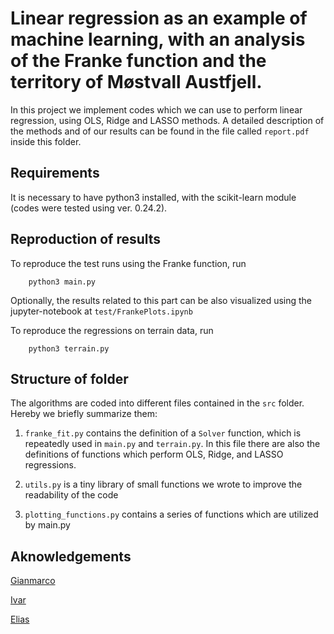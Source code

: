 Linear regression as an example of machine learning, with an analysis of the Franke function and the territory of Møstvall Austfjell.
==============================
In this project we implement codes which we can use to perform linear regression, using OLS, Ridge and LASSO methods.
A detailed description of the methods and of our results can be found in the file called `report.pdf` inside this folder.

## Requirements
It is necessary to have python3 installed, with the scikit-learn module (codes were tested using ver. 0.24.2).

## Reproduction of results

To reproduce the test runs using the Franke function, run 

		python3 main.py

Optionally, the results related to this part can be also visualized using the jupyter-notebook at `test/FrankePlots.ipynb`<br>

To reproduce the regressions on terrain data, run

		python3 terrain.py

## Structure of folder

The algorithms are coded into different files contained in the `src` folder. Hereby we briefly summarize them:

1. 	`franke_fit.py` contains the definition of a `Solver` function, which is repeatedly used in `main.py` and `terrain.py`.
	In this file there are also the definitions of functions which perform OLS, Ridge, and LASSO regressions. 

2. 	`utils.py` is a tiny library of small functions we wrote to improve the readability of the code

3. 	`plotting_functions.py` contains a series of functions which are utilized by main.py

## Aknowledgements

[Gianmarco](https://github.com/giammy00)

[Ivar](https://github.com/ivarlon)

[Elias](https://github.com/EliasTRuud)


